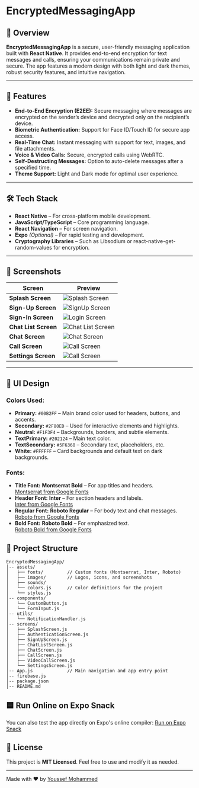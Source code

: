 # EncryptedMessagingApp

## 📌 Overview
**EncryptedMessagingApp** is a secure, user-friendly messaging application built with **React Native**. It provides end-to-end encryption for text messages and calls, ensuring your communications remain private and secure. The app features a modern design with both light and dark themes, robust security features, and intuitive navigation.

---

## 🚀 Features
- **End-to-End Encryption (E2EE):** Secure messaging where messages are encrypted on the sender’s device and decrypted only on the recipient’s device.
- **Biometric Authentication:** Support for Face ID/Touch ID for secure app access.
- **Real-Time Chat:** Instant messaging with support for text, images, and file attachments.
- **Voice & Video Calls:** Secure, encrypted calls using WebRTC.
- **Self-Destructing Messages:** Option to auto-delete messages after a specified time.
- **Theme Support:** Light and Dark mode for optimal user experience.

---

## 🛠️ Tech Stack
- **React Native** – For cross-platform mobile development.
- **JavaScript/TypeScript** – Core programming language.
- **React Navigation** – For screen navigation.
- **Expo** *(Optional)* – For rapid testing and development.
- **Cryptography Libraries** – Such as Libsodium or react-native-get-random-values for encryption.

---

## 📸 Screenshots

| Screen                     | Preview                                                         |
|----------------------------|-----------------------------------------------------------------|
| **Splash Screen**          | ![Splash Screen](./assets/images/SplashScreen.png)              |
| **Sign-Up Screen**         | ![SignUp Screen](./assets/images/SignUpScreen.png)              |
| **Sign-In Screen**         | ![Login Screen](./assets/images/AuthenticationScreen.png)       |
| **Chat List Screen**       | ![Chat List Screen](./assets/images/ChatListScreen.png)         |
| **Chat Screen**            | ![Chat Screen](./assets/images/ChatScreen.png)                  |
| **Call Screen**            | ![Call Screen](./assets/images/CallScreen.png)                  |
| **Settings Screen**        | ![Call Screen](./assets/images/SettingScreens.png)              |

---

## 🎨 UI Design

### Colors Used:
- **Primary:** `#00B2FF` – Main brand color used for headers, buttons, and accents.
- **Secondary:** `#2F80ED` – Used for interactive elements and highlights.
- **Neutral:** `#F1F3F4` – Backgrounds, borders, and subtle elements.
- **TextPrimary:** `#202124` – Main text color.
- **TextSecondary:** `#5F6368` – Secondary text, placeholders, etc.
- **White:** `#FFFFFF` – Card backgrounds and default text on dark backgrounds.

### Fonts:
- **Title Font:** **Montserrat Bold** – For app titles and headers.  
  [Montserrat from Google Fonts](https://fonts.google.com/specimen/Montserrat)
- **Header Font:** **Inter** – For section headers and labels.  
  [Inter from Google Fonts](https://fonts.google.com/specimen/Inter)
- **Regular Font:** **Roboto Regular** – For body text and chat messages.  
  [Roboto from Google Fonts](https://fonts.google.com/specimen/Roboto)
- **Bold Font:** **Roboto Bold** – For emphasized text.  
  [Roboto Bold from Google Fonts](https://fonts.google.com/specimen/Roboto)

## 📂 Project Structure
```
EncryptedMessagingApp/
│-- assets/
│   ├── fonts/         // Custom fonts (Montserrat, Inter, Roboto)
│   ├── images/        // Logos, icons, and screenshots
│   ├── sounds/
│   └── colors.js      // Color definitions for the project
│   └── styles.js
│-- components/
│   └── CustomButton.js
│   └── FormInput.js
│-- utils/
│   └── NotificationHandler.js
│-- screens/
│   ├── SplashScreen.js
│   ├── AuthenticationScreen.js
│   ├── SignUpScreen.js
│   ├── ChatListScreen.js
│   ├── ChatScreen.js
│   ├── CallScreen.js
│   ├── VideoCallScreen.js
│   └── SettingsScreen.js
│-- App.js             // Main navigation and app entry point
│-- firebase.js
│-- package.json
│-- README.md
```

## 🟦 Run Online on Expo Snack

You can also test the app directly on Expo's online compiler:
[Run on Expo S](https://snack.expo.dev/@youssef_mohamed/encrypted-messaging-app?platform=android)[nack](https://snack.expo.dev/@youssef_mohamed/encrypted-messaging-app?platform=android)

## 📜 License
This project is **MIT Licensed**. Feel free to use and modify it as needed.

---
Made with ❤️ by [Youssef Mohammed](https://github.com/Youssef-Mohammed72)
